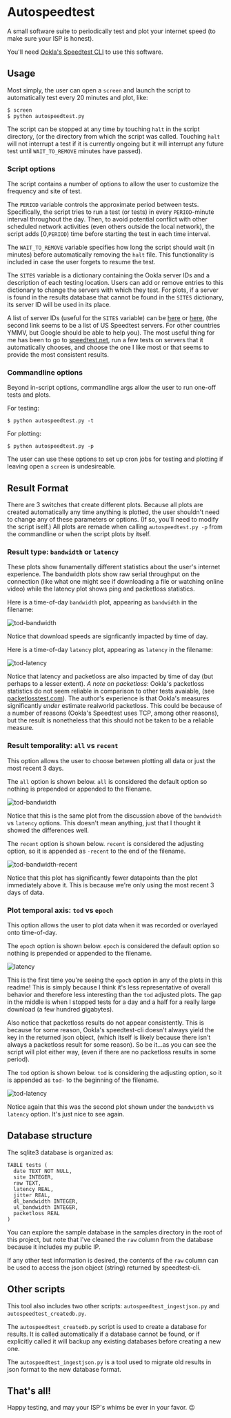 # Autospeedtest
A small software suite to periodically test and plot your internet speed (to make sure your ISP is honest).

You'll need [Ookla's Speedtest CLI](https://www.speedtest.net/apps/cli) to use this software.


## Usage
Most simply, the user can open a `screen` and launch the script to automatically test every 20 minutes and plot, like:
```
$ screen
$ python autospeedtest.py
```
The script can be stopped at any time by touching `halt` in the script directory, (or the directory from which the script was called.  Touching `halt` will not interrupt a test if it is currently ongoing but it will interrupt any future test until `WAIT_TO_REMOVE` minutes have passed).


### Script options
The script contains a number of options to allow the user to customize the frequency and site of test.

The `PERIOD` variable controls the approximate period between tests.  Specifically, the script tries to run a test (or tests) in every `PERIOD`-minute interval throughout the day.  Then, to avoid potential conflict with other scheduled network activities (even others outside the local network), the script adds \[0,`PERIOD`) time before starting the test in each time interval.

The `WAIT_TO_REMOVE` variable specifies how long the script should wait (in minutes) before automatically removing the `halt` file.  This functionality is included in case the user forgets to resume the test.

The `SITES` variable is a dictionary containing the Ookla server IDs and a description of each testing location.  Users can add or remove entries to this dictionary to change the servers with which they test.  For plots, if a server is found in the results database that cannot be found in the `SITES` dictionary, its server ID will be used in its place.

A list of server IDs (useful for the `SITES` variable) can be [here](https://williamyaps.github.io/wlmjavascript/servercli.html) or [here](https://c.speedtest.net/speedtest-servers-static.php), (the second link seems to be a list of US Speedtest servers. For other countries YMMV, but Google should be able to help you).  The most useful thing for me has been to go to [speedtest.net](https://www.speedtest.net/), run a few tests on servers that it automatically chooses, and choose the one I like most or that seems to provide the most consistent results.


### Commandline options
Beyond in-script options, commandline args allow the user to run one-off tests and plots.

For testing:
```
$ python autospeedtest.py -t
```
For plotting:
```
$ python autospeedtest.py -p
```
The user can use these options to set up cron jobs for testing and plotting if leaving open a `screen` is undesireable.


## Result Format
There are 3 switches that create different plots. Because all plots are created automatically any time anything is plotted, the user shouldn't need to change any of these parameters or options.  (If so, you'll need to modify the script iself.)  All plots are remade when calling `autospeedtest.py -p` from the commandline or when the script plots by itself.


### Result type: `bandwidth` or `latency`

These plots show funamentally different statistics about the user's internet experience.  The bandwidth plots show raw serial throughput on the connection (like what one might see if downloading a file or watching online video) while the latency plot shows ping and packetloss statistics.

Here is a time-of-day `bandwidth` plot, appearing as `bandwidth` in the filename:

![tod-bandwidth](https://github.com/asher-m/autospeedtest/raw/master/samples/tod-bandwidth.png)

Notice that download speeds are signficantly impacted by time of day.

Here is a time-of-day `latency` plot, appearing as `latency` in the filename:

![tod-latency](https://github.com/asher-m/autospeedtest/raw/master/samples/tod-latency.png)

Notice that latency and packetloss are also impacted by time of day (but perhaps to a lesser extent).  *A note on packetloss*: Ookla's packetloss statistics do not seem reliable in comparison to other tests avaiable, (see [packetlosstest.com](packetlosstest.com)).  The author's experience is that Ookla's measures significantly *under* estimate realworld packetloss.  This could be because of a number of reasons (Ookla's Speedtest uses TCP, among other reasons), but the result is nonetheless that this should not be taken to be a reliable measure.


### Result temporality: `all` vs `recent`

This option allows the user to choose between plotting all data or just the most recent 3 days.

The `all` option is shown below.  `all` is considered the default option so nothing is prepended or appended to the filename.

![tod-bandwidth](https://github.com/asher-m/autospeedtest/raw/master/samples/tod-bandwidth.png)

Notice that this is the same plot from the discussion above of the `bandwidth` vs `latency` options.  This doesn't mean anything, just that I thought it showed the differences well.

The `recent` option is shown below.  `recent` is considered the adjusting option, so it is appended as `-recent` to the end of the filename.

![tod-bandwidth-recent](https://github.com/asher-m/autospeedtest/raw/master/samples/tod-bandwidth-recent.png)

Notice that this plot has significantly fewer datapoints than the plot immediately above it.  This is because we're only using the most recent 3 days of data.


### Plot temporal axis: `tod` vs `epoch`

This option allows the user to plot data when it was recorded or overlayed onto time-of-day.

The `epoch` option is shown below.  `epoch` is considered the default option so nothing is prepended or appended to the filename.

![latency](https://github.com/asher-m/autospeedtest/raw/master/samples/latency.png)

This is the first time you're seeing the `epoch` option in any of the plots in this readme!  This is simply because I think it's less representative of overall behavior and therefore less interesting than the `tod` adjusted plots.  The gap in the middle is when I stopped tests for a day and a half for a really large download (a few hundred gigabytes).

Also notice that packetloss results do not appear consistently.  This is because for some reason, Ookla's speedtest-cli doesn't always yield the key in the returned json object, (which itself is likely because there isn't always a packetloss result for some reason).  So be it...as you can see the script will plot either way, (even if there are no packetloss results in some period).

The `tod` option is shown below.  `tod` is considering the adjusting option, so it is appended as `tod-` to the beginning of the filename.

![tod-latency](https://github.com/asher-m/autospeedtest/raw/master/samples/tod-latency.png)

Notice again that this was the second plot shown under the `bandwidth` vs `latency` option.  It's just nice to see again.


## Database structure
The sqlite3 database is organized as:
```
TABLE tests (
  date TEXT NOT NULL,
  site INTEGER,
  raw TEXT,
  latency REAL,
  jitter REAL,
  dl_bandwidth INTEGER,
  ul_bandwidth INTEGER,
  packetloss REAL
)
```

You can explore the sample database in the samples directory in the root of this project, but note that I've cleaned the `raw` column from the database because it includes my public IP.

If any other test information is desired, the contents of the `raw` column can be used to access the json object (string) returned by speedtest-cli.


## Other scripts
This tool also includes two other scripts: `autospeedtest_ingestjson.py` and `autospeedtest_createdb.py`.

The `autospeedtest_createdb.py` script is used to create a database for results.  It is called automatically if a database cannot be found, or if explicitly called it will backup any existing databases before creating a new one.

The `autospeedtest_ingestjson.py` is a tool used to migrate old results in json format to the new database format.


## That's all!
Happy testing, and may your ISP's whims be ever in your favor. :wink:
